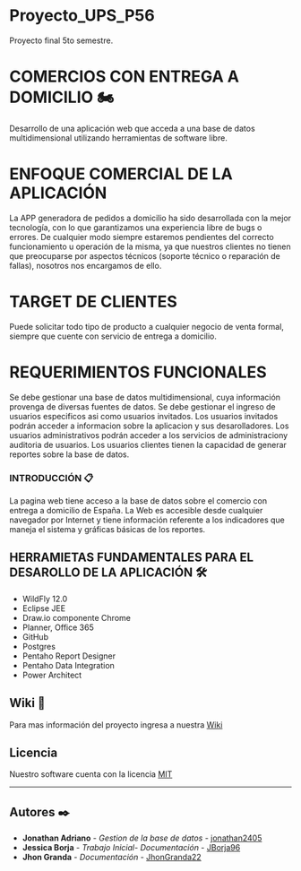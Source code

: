 # Proyecto_UPS_P56
Proyecto final 5to semestre.
# COMERCIOS CON ENTREGA A DOMICILIO 🏍️

Desarrollo de una aplicación web que acceda a una base de datos multidimensional utilizando herramientas de software libre.

# ENFOQUE COMERCIAL DE LA APLICACIÓN 
La APP generadora de pedidos a domicilio ha sido desarrollada con la mejor tecnología, con lo que garantizamos una experiencia libre de bugs o errores. De cualquier modo siempre estaremos pendientes del correcto funcionamiento u operación de la misma, ya que nuestros clientes no tienen que preocuparse por aspectos técnicos (soporte técnico o reparación de fallas), nosotros nos encargamos de ello.

# TARGET DE CLIENTES
Puede solicitar todo tipo de producto a cualquier negocio de venta formal, siempre que cuente con servicio de entrega a domicilio.

# REQUERIMIENTOS FUNCIONALES 
Se debe gestionar una base de datos multidimensional, cuya información provenga de diversas fuentes de datos. 
Se debe gestionar el ingreso de usuarios especificos asi como usuarios invitados.
Los usuarios invitados podrán acceder a informacion sobre la aplicacion y sus desarolladores.
Los usuarios administrativos podrán acceder a los servicios de administraciony auditoria de usuarios.
Los usuarios clientes tienen la capacidad de generar reportes sobre la base de datos.

### INTRODUCCIÓN 📋
La pagina web tiene acceso a la base de datos sobre el comercio con entrega a domicilio de España. La Web es accesible desde cualquier navegador por Internet y tiene información referente a los indicadores que maneja el sistema y gráficas básicas de los reportes.

## HERRAMIETAS FUNDAMENTALES PARA EL DESAROLLO DE LA APLICACIÓN 🛠️
* WildFly 12.0
* Eclipse JEE
* Draw.io componente Chrome
* Planner, Office 365
* GitHub
* Postgres
* Pentaho Report Designer
* Pentaho Data Integration
* Power Architect

## Wiki 📖
Para mas información del proyecto ingresa a nuestra [Wiki](https://github.com/JBorja96/Proyecto_UPS_P56/wiki)

## Licencia
Nuestro software cuenta con la licencia [MIT](https://es.wikipedia.org/wiki/Licencia_MIT#:~:text=La%20licencia%20MIT%20es%20una,%2C%20Massachusetts%20Institute%20of%20Technology)

***

## Autores ✒️

* **Jonathan Adriano** - *Gestion de la base de datos* - [jonathan2405](https://github.com/jonathan2405)
* **Jessica Borja** - *Trabajo Inicial- Documentación* - [JBorja96](https://github.com/JBorja96)
* **Jhon Granda** - *Documentación* - [JhonGranda22](https://github.com/JhonGranda22)
